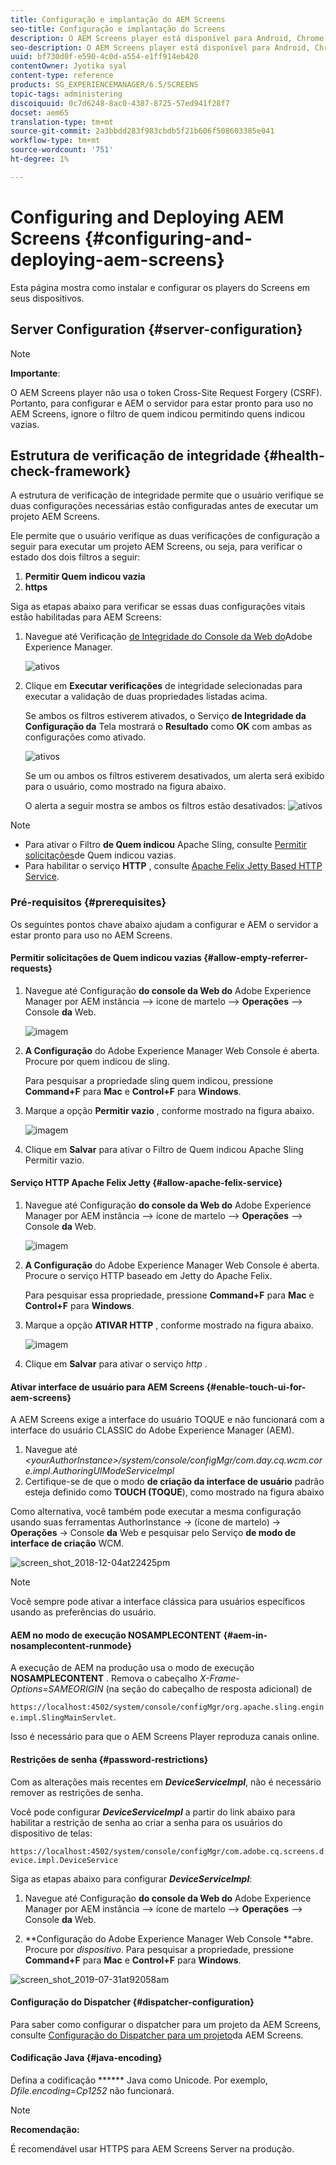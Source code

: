```yaml
---
title: Configuração e implantação do AEM Screens
seo-title: Configuração e implantação do Screens
description: O AEM Screens player está disponível para Android, Chrome OS, iOS e Windows. Esta página descreve a configuração e implantação do AEM Screens e também resume as diretrizes de seleção h/w para o dispositivo do player.
seo-description: O AEM Screens player está disponível para Android, Chrome OS, iOS e Windows. Esta página descreve a configuração e implantação do AEM Screens e também resume as diretrizes de seleção h/w para o dispositivo do player.
uuid: bf730d0f-e590-4c0d-a554-e1ff914eb420
contentOwner: Jyotika syal
content-type: reference
products: SG_EXPERIENCEMANAGER/6.5/SCREENS
topic-tags: administering
discoiquuid: 0c7d6248-8ac0-4387-8725-57ed941f28f7
docset: aem65
translation-type: tm+mt
source-git-commit: 2a3bbdd283f983cbdb5f21b606f508603385e041
workflow-type: tm+mt
source-wordcount: '751'
ht-degree: 1%

---
```



# Configuring and Deploying AEM Screens {#configuring-and-deploying-aem-screens}

Esta página mostra como instalar e configurar os players do Screens em seus dispositivos.

## Server Configuration {#server-configuration}

>[!NOTE]
>
>**Importante**:
>
>O AEM Screens player não usa o token Cross-Site Request Forgery (CSRF). Portanto, para configurar e AEM o servidor para estar pronto para uso no AEM Screens, ignore o filtro de quem indicou permitindo quens indicou vazias.

## Estrutura de verificação de integridade {#health-check-framework}

A estrutura de verificação de integridade permite que o usuário verifique se duas configurações necessárias estão configuradas antes de executar um projeto AEM Screens.

Ele permite que o usuário verifique as duas verificações de configuração a seguir para executar um projeto AEM Screens, ou seja, para verificar o estado dos dois filtros a seguir:

1. **Permitir Quem indicou vazia**
2. **https**

Siga as etapas abaixo para verificar se essas duas configurações vitais estão habilitadas para AEM Screens:

1. Navegue até Verificação [de Integridade do Console da Web do](http://localhost:4502/system/console/healthcheck?tags=screensconfigs&amp;overrideGlobalTimeout=)Adobe Experience Manager.

   ![ativos](assets/health-check1.png)


2. Clique em **Executar verificações** de integridade selecionadas para executar a validação de duas propriedades listadas acima.

   Se ambos os filtros estiverem ativados, o Serviço **de Integridade da Configuração da** Tela mostrará o **Resultado** como **OK** com ambas as configurações como ativado.

   ![ativos](assets/health-check2.png)

   Se um ou ambos os filtros estiverem desativados, um alerta será exibido para o usuário, como mostrado na figura abaixo.

   O alerta a seguir mostra se ambos os filtros estão desativados:
   ![ativos](assets/health-check3.png)

>[!NOTE]
>
>* Para ativar o Filtro **de Quem indicou** Apache Sling, consulte [Permitir solicitações](/help/user-guide/configuring-screens-introduction.md#allow-empty-referrer-requests)de Quem indicou vazias.
>* Para habilitar o serviço **HTTP** , consulte [Apache Felix Jetty Based HTTP Service](/help/user-guide/configuring-screens-introduction.md#allow-apache-felix-service).


### Pré-requisitos {#prerequisites}

Os seguintes pontos chave abaixo ajudam a configurar e AEM o servidor a estar pronto para uso no AEM Screens.

#### Permitir solicitações de Quem indicou vazias {#allow-empty-referrer-requests}

1. Navegue até Configuração **do console da Web do** Adobe Experience Manager por AEM instância —> ícone de martelo —> **Operações** —> Console **da** Web.

   ![imagem](assets/config/empty-ref1.png)

1. **A Configuração** do Adobe Experience Manager Web Console é aberta. Procure por quem indicou de sling.

   Para pesquisar a propriedade sling quem indicou, pressione **Command+F** para **Mac** e **Control+F** para **Windows**.

1. Marque a opção **Permitir vazio** , conforme mostrado na figura abaixo.

   ![imagem](assets/config/empty-ref2.png)

1. Clique em **Salvar** para ativar o Filtro de Quem indicou Apache Sling Permitir vazio.


#### Serviço HTTP Apache Felix Jetty {#allow-apache-felix-service}

1. Navegue até Configuração **do console da Web do** Adobe Experience Manager por AEM instância —> ícone de martelo —> **Operações** —> Console **da** Web.

   ![imagem](assets/config/empty-ref1.png)

1. **A Configuração** do Adobe Experience Manager Web Console é aberta. Procure o serviço HTTP baseado em Jetty do Apache Felix.

   Para pesquisar essa propriedade, pressione **Command+F** para **Mac** e **Control+F** para **Windows**.

1. Marque a opção **ATIVAR HTTP** , conforme mostrado na figura abaixo.

   ![imagem](assets/config/config-1.png)

1. Clique em **Salvar** para ativar o serviço *http* .

#### Ativar interface de usuário para AEM Screens {#enable-touch-ui-for-aem-screens}

A AEM Screens exige a interface do usuário TOQUE e não funcionará com a interface do usuário CLASSIC do Adobe Experience Manager (AEM).

1. Navegue até *&lt;yourAuthorInstance>/system/console/configMgr/com.day.cq.wcm.core.impl.AuthoringUIModeServiceImpl*
1. Certifique-se de que o modo **de criação da interface de usuário** padrão esteja definido como **TOUCH (TOQUE**), como mostrado na figura abaixo

Como alternativa, você também pode executar a mesma configuração usando suas ferramentas AuthorInstance *->* (ícone de martelo) -> **Operações** -> Console **da** Web e pesquisar pelo Serviço **de modo de interface de criação** WCM.

![screen_shot_2018-12-04at22425pm](assets/screen_shot_2018-12-04at22425pm.png)

>[!NOTE]
>
>Você sempre pode ativar a interface clássica para usuários específicos usando as preferências do usuário.

#### AEM no modo de execução NOSAMPLECONTENT {#aem-in-nosamplecontent-runmode}

A execução de AEM na produção usa o modo de execução **NOSAMPLECONTENT** . Remova o cabeçalho *X-Frame-Options=SAMEORIGIN* (na seção do cabeçalho de resposta adicional) de

`https://localhost:4502/system/console/configMgr/org.apache.sling.engine.impl.SlingMainServlet`.

Isso é necessário para que o AEM Screens Player reproduza canais online.

#### Restrições de senha {#password-restrictions}

Com as alterações mais recentes em ***DeviceServiceImpl***, não é necessário remover as restrições de senha.

Você pode configurar ***DeviceServiceImpl*** a partir do link abaixo para habilitar a restrição de senha ao criar a senha para os usuários do dispositivo de telas:

`https://localhost:4502/system/console/configMgr/com.adobe.cq.screens.device.impl.DeviceService`

Siga as etapas abaixo para configurar ***DeviceServiceImpl***:

1. Navegue até Configuração **do console da Web do** Adobe Experience Manager por AEM instância —> ícone de martelo —> **Operações** —> Console **da** Web.

1. **Configuração do Adobe Experience Manager Web Console **abre. Procure por *dispositivo*. Para pesquisar a propriedade, pressione **Command+F** para **Mac** e **Control+F** para **Windows**.

![screen_shot_2019-07-31at92058am](assets/screen_shot_2019-07-31at92058am.png)

#### Configuração do Dispatcher {#dispatcher-configuration}

Para saber como configurar o dispatcher para um projeto da AEM Screens, consulte [Configuração do Dispatcher para um projeto](dispatcher-configurations-aem-screens.md)da AEM Screens.

#### Codificação Java {#java-encoding}

Defina a codificação ****** Java como Unicode. Por exemplo, *Dfile.encoding=Cp1252* não funcionará.

>[!NOTE]
>
>**Recomendação:**
>
>É recomendável usar HTTPS para AEM Screens Server na produção.








